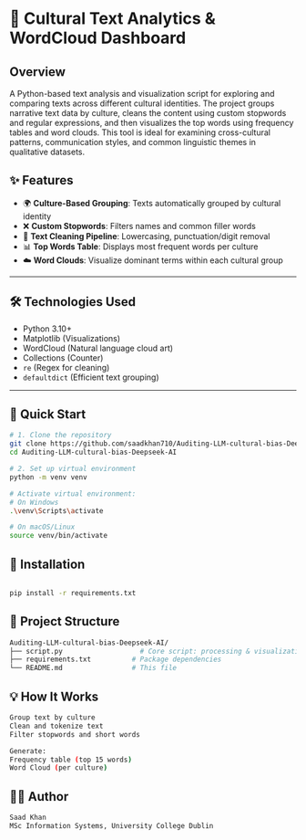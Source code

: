 # 🧠 Cultural Text Analytics & WordCloud Dashboard

## Overview

A Python-based text analysis and visualization script for exploring and comparing texts across different cultural identities. The project groups narrative text data by culture, cleans the content using custom stopwords and regular expressions, and then visualizes the top words using frequency tables and word clouds. This tool is ideal for examining cross-cultural patterns, communication styles, and common linguistic themes in qualitative datasets.

## ✨ Features

- 🌍 **Culture-Based Grouping**: Texts automatically grouped by cultural identity
- ❌ **Custom Stopwords**: Filters names and common filler words
- 🧹 **Text Cleaning Pipeline**: Lowercasing, punctuation/digit removal
- 📊 **Top Words Table**: Displays most frequent words per culture
- ☁️ **Word Clouds**: Visualize dominant terms within each cultural group

---

## 🛠️ Technologies Used

- Python 3.10+
- Matplotlib (Visualizations)
- WordCloud (Natural language cloud art)
- Collections (Counter)
- `re` (Regex for cleaning)
- `defaultdict` (Efficient text grouping)

---

## 🚀 Quick Start

```bash
# 1. Clone the repository
git clone https://github.com/saadkhan710/Auditing-LLM-cultural-bias-Deepseek-AI.git
cd Auditing-LLM-cultural-bias-Deepseek-AI

# 2. Set up virtual environment
python -m venv venv

# Activate virtual environment:
# On Windows
.\venv\Scripts\activate

# On macOS/Linux
source venv/bin/activate

```

## 🔧 Installation
```bash

pip install -r requirements.txt

```

## 📁 Project Structure
```bash
Auditing-LLM-cultural-bias-Deepseek-AI/
├── script.py                   # Core script: processing & visualizations
├── requirements.txt          # Package dependencies
└── README.md                 # This file
```

## 💡 How It Works
```bash
Group text by culture
Clean and tokenize text
Filter stopwords and short words

Generate:
Frequency table (top 15 words)
Word Cloud (per culture)

```

## 👨‍💻 Author
```bash
Saad Khan
MSc Information Systems, University College Dublin
```



